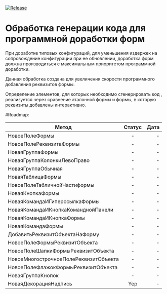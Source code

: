 [![Release](https://img.shields.io/github/tag/huxuxuya/FormCodeGenerator.svg?label=Last%20release&a)](https://github.com/huxuxuya/FormCodeGenerator/releases)

# Обработка генерации кода для программной доработки форм

При доработке типовых конфигураций, для уменьшения издержек на сопровождение конфигурации при ее обновлении, доработка форм должна производиться с максимальным приоритетом программной доработки.

Данная обработка создана для увеличения скорости программного добавления реквизитов формы.

Определение элементов, для которых необходимо сгенерировать код , реализуется через сравнение эталонной формы и формы, в которую реквизиты добавлены интерактивно.

#Roadmap:

| Метод   |      Статус      |  Дата |
|----------|:-------------:|------:|
| НовоеПолеФормы |  - | - |
| НовоеПолеРеквизитаФормы |  - | - |
| НоваяГруппаФормы |  - | - |
| НоваяГруппаКолонкиЛевоПраво |  - | - |
| НоваяГруппаОбычная |  - | - |
| НоваяТаблицаФормы |  - | - |
| НовоеПолеТабличнойЧастиформы |  - | - |
| НоваяКнопкаФормы |  - | - |
| НоваяКомандаИГиперссылкаФормы |  - | - |
| НоваяКомандаИКнопкаКоманднойПанели |  - | - |
| НоваяКомандаИКнопкаФормы |  - | - |
| НоваяКомандаФормы |  - | - |
| ДобавитьРеквизитОбъектаНаФорму |  - | - |
| НовоеПолеФормыРеквизитОбъекта |  - | - |
| НовоеПолеШапкиФормыРеквизитОбъекта |  - | - |
| НовоеМногострочноеПолеРеквизитОбъекта |  - | - |
| НовоеПолеФлажокФормыРеквизитОбъекта |  - | - |
| НоваяГруппаКнопок |  - | - |
| НоваяДекорацияНадпись |  Yep | - |



